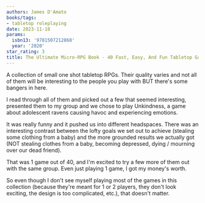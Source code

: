 ```yaml
---
authors: James D'Amato
books/tags:
- tabletop roleplaying
date: 2023-11-18
params:
  isbn13: '9781507212868'
  year: '2020'
star_rating: 3
title: The Ultimate Micro-RPG Book - 40 Fast, Easy, And Fun Tabletop Games
---
```


A collection of small one shot tabletop RPGs. Their quality varies and not all
of them will be interesting to the people you play with BUT there's some bangers
in here.

<!--more-->

I read through all of them and picked out a few that seemed interesting,
presented them to my group and we chose to play Unkindness, a game about
adolescent ravens causing havoc and experiencing emotions.

It was really funny and it pushed us into different headspaces. There was an
interesting contrast between the lofty goals we set out to achieve (stealing
some clothing from a baby) and the more grounded results we actually got (NOT
stealing clothes from a baby, becoming depressed, dying / mourning over our dead
friend).

That was 1 game out of 40, and I'm excited to try a few more of them out with
the same group. Even just playing 1 game, I got my money's worth.

So even though I don't see myself playing most of the games in this collection
(because they're meant for 1 or 2 players, they don't look exciting, the design
is too complicated, etc.), that doesn't matter.